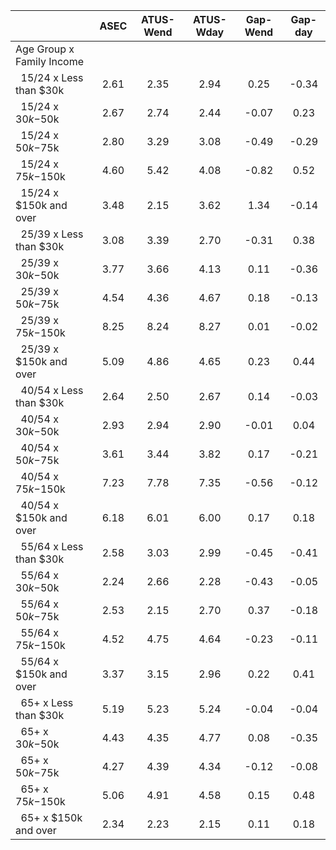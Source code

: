 
|                      |         ASEC |    ATUS-Wend |    ATUS-Wday |     Gap-Wend |      Gap-day |
| -------------------- | :----------: | :----------: | :----------: | :----------: | :----------: |
| Age Group x Family Income |              |              |              |              |              |
| &nbsp;&nbsp;15/24 x Less than $30k |         2.61 |         2.35 |         2.94 |         0.25 |        -0.34 |
| &nbsp;&nbsp;15/24 x $30k-$50k |         2.67 |         2.74 |         2.44 |        -0.07 |         0.23 |
| &nbsp;&nbsp;15/24 x $50k-$75k |         2.80 |         3.29 |         3.08 |        -0.49 |        -0.29 |
| &nbsp;&nbsp;15/24 x $75k-$150k |         4.60 |         5.42 |         4.08 |        -0.82 |         0.52 |
| &nbsp;&nbsp;15/24 x $150k and over |         3.48 |         2.15 |         3.62 |         1.34 |        -0.14 |
| &nbsp;&nbsp;25/39 x Less than $30k |         3.08 |         3.39 |         2.70 |        -0.31 |         0.38 |
| &nbsp;&nbsp;25/39 x $30k-$50k |         3.77 |         3.66 |         4.13 |         0.11 |        -0.36 |
| &nbsp;&nbsp;25/39 x $50k-$75k |         4.54 |         4.36 |         4.67 |         0.18 |        -0.13 |
| &nbsp;&nbsp;25/39 x $75k-$150k |         8.25 |         8.24 |         8.27 |         0.01 |        -0.02 |
| &nbsp;&nbsp;25/39 x $150k and over |         5.09 |         4.86 |         4.65 |         0.23 |         0.44 |
| &nbsp;&nbsp;40/54 x Less than $30k |         2.64 |         2.50 |         2.67 |         0.14 |        -0.03 |
| &nbsp;&nbsp;40/54 x $30k-$50k |         2.93 |         2.94 |         2.90 |        -0.01 |         0.04 |
| &nbsp;&nbsp;40/54 x $50k-$75k |         3.61 |         3.44 |         3.82 |         0.17 |        -0.21 |
| &nbsp;&nbsp;40/54 x $75k-$150k |         7.23 |         7.78 |         7.35 |        -0.56 |        -0.12 |
| &nbsp;&nbsp;40/54 x $150k and over |         6.18 |         6.01 |         6.00 |         0.17 |         0.18 |
| &nbsp;&nbsp;55/64 x Less than $30k |         2.58 |         3.03 |         2.99 |        -0.45 |        -0.41 |
| &nbsp;&nbsp;55/64 x $30k-$50k |         2.24 |         2.66 |         2.28 |        -0.43 |        -0.05 |
| &nbsp;&nbsp;55/64 x $50k-$75k |         2.53 |         2.15 |         2.70 |         0.37 |        -0.18 |
| &nbsp;&nbsp;55/64 x $75k-$150k |         4.52 |         4.75 |         4.64 |        -0.23 |        -0.11 |
| &nbsp;&nbsp;55/64 x $150k and over |         3.37 |         3.15 |         2.96 |         0.22 |         0.41 |
| &nbsp;&nbsp;65+ x Less than $30k |         5.19 |         5.23 |         5.24 |        -0.04 |        -0.04 |
| &nbsp;&nbsp;65+ x $30k-$50k |         4.43 |         4.35 |         4.77 |         0.08 |        -0.35 |
| &nbsp;&nbsp;65+ x $50k-$75k |         4.27 |         4.39 |         4.34 |        -0.12 |        -0.08 |
| &nbsp;&nbsp;65+ x $75k-$150k |         5.06 |         4.91 |         4.58 |         0.15 |         0.48 |
| &nbsp;&nbsp;65+ x $150k and over |         2.34 |         2.23 |         2.15 |         0.11 |         0.18 |

